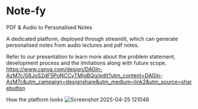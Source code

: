 # Note-fy
PDF &amp; Audio to Personalised Notes

A dedicated platform, deployed through streamlit, which can generate personalised notes from audio lectures and pdf notes. 

Refer to our presentation to learn more about the problem statement, development process and the limitations along with future scope.
https://www.canva.com/design/DAGln-AzM7c/08JoS2dF5PoNCCvTMIgBQg/edit?utm_content=DAGln-AzM7c&utm_campaign=designshare&utm_medium=link2&utm_source=sharebutton

How the platform looks
![Screenshot 2025-04-25 121048](https://github.com/user-attachments/assets/461b3403-a8a6-4499-ac39-9f212959f50d)
